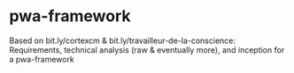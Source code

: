 # pwa-framework
Based on bit.ly/cortexcm &amp;   bit.ly/travailleur-de-la-conscience: Requirements, technical analysis (raw &amp; eventually more), and inception for a pwa-framework
